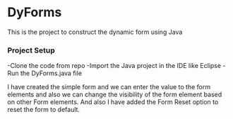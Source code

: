 # DyForms
This is the project to construct the dynamic form using Java

### Project Setup

-Clone the code from repo
-Import the Java project in the IDE like Eclipse
-Run the DyForms.java file

I have created the simple form and we can enter the value to the form elements and also we can change the visibility of the form element based on other Form elements.
And also I have added the Form Reset option to reset the form to default.

